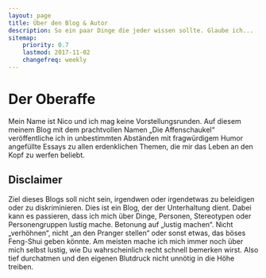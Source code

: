 ```yaml
---
layout: page
title: Über den Blog & Autor 
description: So ein paar Dinge die jeder wissen sollte. Glaube ich...
sitemap:
    priority: 0.7
    lastmod: 2017-11-02
    changefreq: weekly
---
```


# Der Oberaffe

Mein Name ist Nico und ich mag keine Vorstellungsrunden. 
Auf diesem meinem Blog mit dem prachtvollen Namen „Die Affenschaukel“ veröffentliche ich in unbestimmten Abständen mit fragwürdigem Humor angefüllte Essays zu allen erdenklichen Themen, die mir das Leben an den Kopf zu werfen beliebt.


## Disclaimer

Ziel dieses Blogs soll nicht sein, irgendwen oder irgendetwas zu beleidigen oder zu diskriminieren. Dies ist ein Blog, der der Unterhaltung dient. Dabei kann es passieren, dass ich mich über Dinge, Personen, Stereotypen oder Personengruppen lustig mache. Betonung auf „lustig machen“. Nicht „verhöhnen“, nicht „an den Pranger stellen“ oder sonst etwas, das böses Feng-Shui geben könnte. Am meisten mache ich mich immer noch über mich selbst lustig, wie Du wahrscheinlich recht schnell bemerken wirst. Also tief durchatmen und den eigenen Blutdruck nicht unnötig in die Höhe treiben.